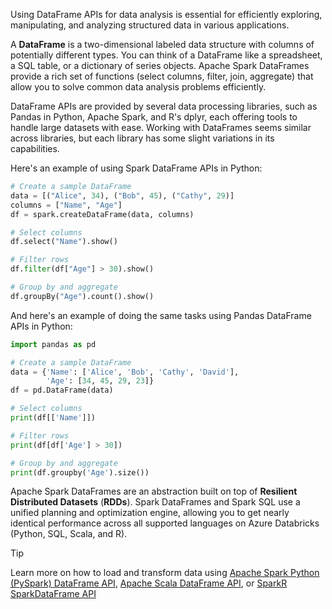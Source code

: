 Using DataFrame APIs for data analysis is essential for efficiently exploring, manipulating, and analyzing structured data in various applications.

A **DataFrame** is a two-dimensional labeled data structure with columns of potentially different types. You can think of a DataFrame like a spreadsheet, a SQL table, or a dictionary of series objects. Apache Spark DataFrames provide a rich set of functions (select columns, filter, join, aggregate) that allow you to solve common data analysis problems efficiently.

DataFrame APIs are provided by several data processing libraries, such as Pandas in Python, Apache Spark, and R's dplyr, each offering tools to handle large datasets with ease. Working with DataFrames seems similar across libraries, but each library has some slight variations in its capabilities.

Here's an example of using Spark DataFrame APIs in Python:

```python
# Create a sample DataFrame
data = [("Alice", 34), ("Bob", 45), ("Cathy", 29)]
columns = ["Name", "Age"]
df = spark.createDataFrame(data, columns)

# Select columns
df.select("Name").show()

# Filter rows
df.filter(df["Age"] > 30).show()

# Group by and aggregate
df.groupBy("Age").count().show()
```

And here's an example of doing the same tasks using Pandas DataFrame APIs in Python:

```python
import pandas as pd

# Create a sample DataFrame
data = {'Name': ['Alice', 'Bob', 'Cathy', 'David'],
        'Age': [34, 45, 29, 23]}
df = pd.DataFrame(data)

# Select columns
print(df[['Name']])

# Filter rows
print(df[df['Age'] > 30])

# Group by and aggregate
print(df.groupby('Age').size())
```

Apache Spark DataFrames are an abstraction built on top of **Resilient Distributed Datasets** (**RDDs**). Spark DataFrames and Spark SQL use a unified planning and optimization engine, allowing you to get nearly identical performance across all supported languages on Azure Databricks (Python, SQL, Scala, and R).

> [!Tip]
> Learn more on how to load and transform data using [Apache Spark Python (PySpark) DataFrame API](https://api-docs.databricks.com/python/pyspark/latest/pyspark.sql/api/pyspark.sql.DataFrame.html#pyspark-sql-dataframe?azure-portal=true), [Apache Scala DataFrame API](https://api-docs.databricks.com/scala/spark/latest/org/apache/spark/index.html?azure-portal=true), or [SparkR SparkDataFrame API](https://spark.apache.org/docs/latest/sparkr.html#sparkdataframe?azure-portal=true)
